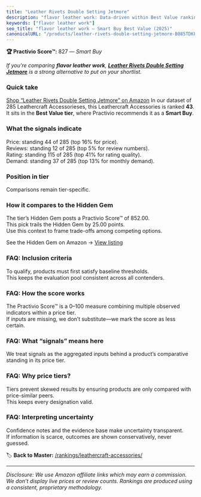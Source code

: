 ```yaml
---
title: "Leather Rivets Double Setting Jetmore"
description: "flavor leather work: Data-driven within Best Value ranking using the Practivio Score™. Positioned by quality, value, demand, findability, momentum."
keywords: ["flavor leather work"]
seo_title: "flavor leather work — Smart Buy Best Value (2025)"
canonicalURL: "/products/leather-rivets-double-setting-jetmore-B085TDKF68/"
---
```


**🏆 Practivio Score™:** 827 — _Smart Buy_


*If you're comparing **flavor leather work**, **[Leather Rivets Double Setting Jetmore](https://www.amazon.com/dp/B085TDKF68?tag=practivio-20)** is a strong alternative to put on your shortlist.*
### Quick take
[Shop “Leather Rivets Double Setting Jetmore” on Amazon](https://www.amazon.com/dp/B085TDKF68?tag=practivio-20)
In our dataset of 285 Leathercraft Accessorieses, this Leathercraft Accessories is ranked **43**.  
It sits in the **Best Value tier**, where Practivio recommends it as a **Smart Buy**.

### What the signals indicate
Price: standing 44 of 285 (top 16% for price).  
Reviews: standing 12 of 285 (top 5% for review numbers).  
Rating: standing 115 of 285 (top 41% for rating quality).  
Demand: standing 37 of 285 (top 13% for monthly demand).

### Position in tier
Comparisons remain tier-specific.

### How it compares to the Hidden Gem
The tier’s Hidden Gem posts a Practivio Score™ of 852.00.  
This pick trails the Hidden Gem by 25.00 points.  
Use this context to frame trade-offs among competing options.  

See the Hidden Gem on Amazon → [View listing](https://www.amazon.com/dp/B07PY639B5?tag=practivio-20)

### FAQ: Inclusion criteria
To qualify, products must first satisfy baseline thresholds.  
This keeps the evaluation pool consistent across all contenders.

### FAQ: How the score works
The Practivio Score™ is a 0–100 measure combining multiple observed indicators within a price tier.  
If inputs are missing, we don’t substitute—we mark the score as less certain.

### FAQ: What “signals” means here
We treat signals as the aggregated inputs behind a product’s comparative standing in its price tier.

### FAQ: Why price tiers?
Tiers prevent skewed results by ensuring products are only compared with price-similar peers.  
This keeps every designation valid.

### FAQ: Interpreting uncertainty
Confidence notes and the evidence base make uncertainty transparent.  
If information is scarce, outcomes are shown conservatively, never guessed.


🏷️ **Back to Master:** [/rankings/leathercraft-accessories/](/rankings/leathercraft-accessories/)

---
_Disclosure: We use Amazon affiliate links which may earn a commission. We don’t display live prices or review counts. Rankings are produced using a consistent, proprietary methodology._
